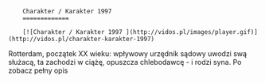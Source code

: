 
        Charakter / Karakter 1997 
        =============
        
        [![Charakter / Karakter 1997 ](http://vidos.pl/images/player.gif)](http://vidos.pl/charakter-karakter-1997)
        
        
 Rotterdam, początek XX wieku: wpływowy urzędnik sądowy uwodzi swą służacą, ta zachodzi w ciążę, opuszcza chlebodawcę - i rodzi syna. Po zobacz pełny opis
    